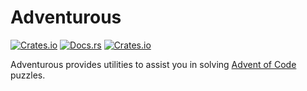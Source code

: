 # Adventurous

[![Crates.io](https://img.shields.io/crates/v/adventurous.svg)](https://crates.io/crates/adventurous)
[![Docs.rs](https://docs.rs/adventurous/badge.svg)](https://docs.rs/adventurous)
[![Crates.io](https://img.shields.io/crates/l/adventurous.svg)](https://github.com/maxdeviant/adventurous/blob/master/LICENSE)

Adventurous provides utilities to assist you in solving [Advent of Code](https://adventofcode.com) puzzles.
